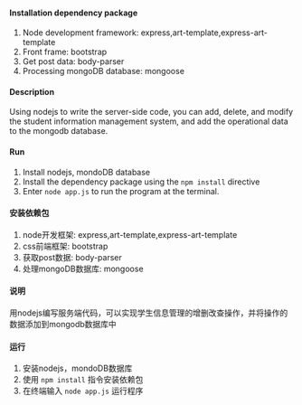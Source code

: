 #### Installation dependency package
1. Node development framework: express,art-template,express-art-template
2. Front frame: bootstrap
3. Get post data:  body-parser
4. Processing mongoDB database: mongoose

#### Description
Using nodejs to write the server-side code, you can add, delete, and modify the student information management system, and add the operational data to the mongodb database.

#### Run
1. Install nodejs, mondoDB database
2. Install the dependency package using the `npm install` directive
3. Enter `node app.js` to run the program at the terminal.



#### 安装依赖包
1. node开发框架: express,art-template,express-art-template
2. css前端框架: bootstrap
3. 获取post数据: body-parser
4. 处理mongoDB数据库: mongoose

#### 说明
用nodejs编写服务端代码，可以实现学生信息管理的增删改查操作，并将操作的数据添加到mongodb数据库中

#### 运行
1. 安装nodejs，mondoDB数据库
2. 使用 `npm install` 指令安装依赖包
3. 在终端输入 `node app.js` 运行程序
